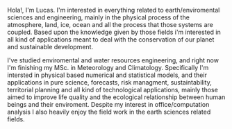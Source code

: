 Hola!, I'm Lucas. 
I'm interested in everything related to earth/enviromental sciences and engineering, mainly in the physical process of the atmosphere, land, ice, ocean and all the process that those systems are coupled. Based upon the knowledge given by those fields i'm interested in all kind of applications meant to deal with the conservation of our planet and sustainable development.

I've studied enviromental and water resources engineering, and right now I'm finishing my MSc. in Meteorology and Climatology. Specifically I'm intersted
in physical based numerical and statistical models, and their applications in pure science, forecasts, risk managment, sustaintability,
territorial planning and all kind of technological applications, mainly those aimed to improve life quality and the ecological relationship between human beings and their enviroment. Despite my interest in office/computation analysis I also heavily enjoy the field work in the earth sciences related fields.  

<!---
lgvivanco96/lgvivanco96 is a ✨ special ✨ repository because its `README.md` (this file) appears on your GitHub profile.
You can click the Preview link to take a look at your changes.
--->
